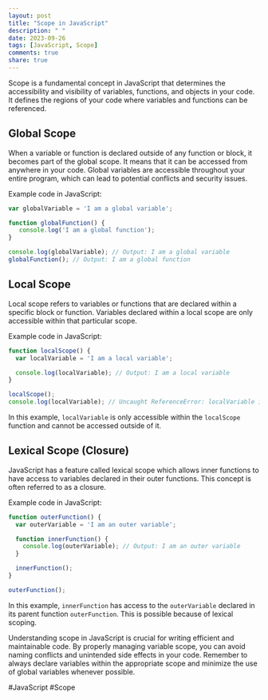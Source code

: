 ```yaml
---
layout: post
title: "Scope in JavaScript"
description: " "
date: 2023-09-26
tags: [JavaScript, Scope]
comments: true
share: true
---
```


Scope is a fundamental concept in JavaScript that determines the accessibility and visibility of variables, functions, and objects in your code. It defines the regions of your code where variables and functions can be referenced.

## Global Scope

When a variable or function is declared outside of any function or block, it becomes part of the global scope. It means that it can be accessed from anywhere in your code. Global variables are accessible throughout your entire program, which can lead to potential conflicts and security issues.

Example code in JavaScript:
```javascript
var globalVariable = 'I am a global variable';

function globalFunction() {
   console.log('I am a global function');
}

console.log(globalVariable); // Output: I am a global variable
globalFunction(); // Output: I am a global function
```

## Local Scope

Local scope refers to variables or functions that are declared within a specific block or function. Variables declared within a local scope are only accessible within that particular scope.

Example code in JavaScript:
```javascript
function localScope() {
  var localVariable = 'I am a local variable';

  console.log(localVariable); // Output: I am a local variable
}

localScope();
console.log(localVariable); // Uncaught ReferenceError: localVariable is not defined
```

In this example, `localVariable` is only accessible within the `localScope` function and cannot be accessed outside of it.

## Lexical Scope (Closure)

JavaScript has a feature called lexical scope which allows inner functions to have access to variables declared in their outer functions. This concept is often referred to as a closure.

Example code in JavaScript:
```javascript
function outerFunction() {
  var outerVariable = 'I am an outer variable';

  function innerFunction() {
    console.log(outerVariable); // Output: I am an outer variable
  }

  innerFunction();
}

outerFunction();
```

In this example, `innerFunction` has access to the `outerVariable` declared in its parent function `outerFunction`. This is possible because of lexical scoping.

Understanding scope in JavaScript is crucial for writing efficient and maintainable code. By properly managing variable scope, you can avoid naming conflicts and unintended side effects in your code. Remember to always declare variables within the appropriate scope and minimize the use of global variables whenever possible.

#JavaScript #Scope